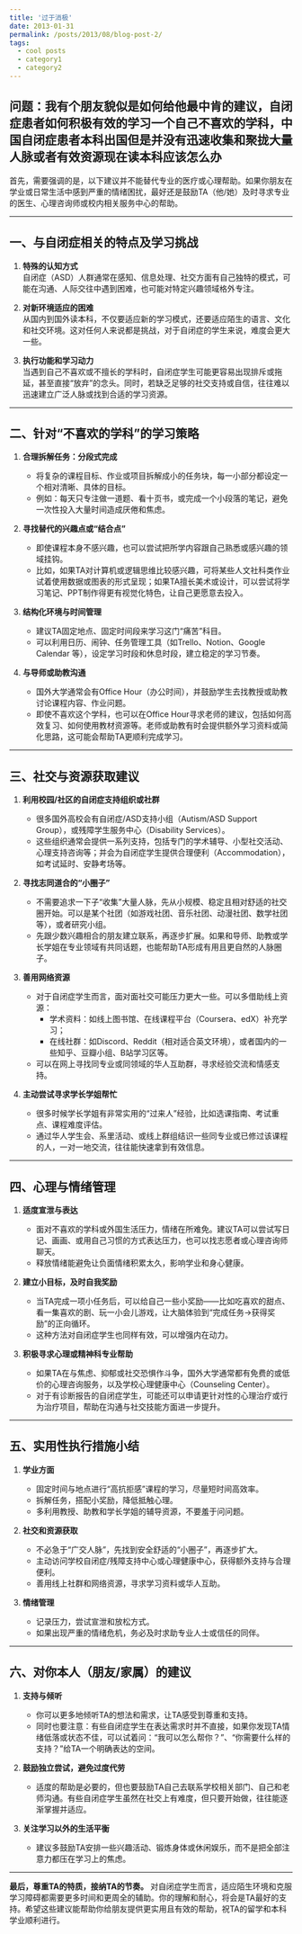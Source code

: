 ```yaml
---
title: '过于消极'
date: 2013-01-31
permalink: /posts/2013/08/blog-post-2/
tags:
  - cool posts
  - category1
  - category2
---
```




问题：我有个朋友貌似是如何给他最中肯的建议，自闭症患者如何积极有效的学习一个自己不喜欢的学科，中国自闭症患者本科出国但是并没有迅速收集和聚拢大量人脉或者有效资源现在读本科应该怎么办
---

首先，需要强调的是，以下建议并不能替代专业的医疗或心理帮助。如果你朋友在学业或日常生活中感到严重的情绪困扰，最好还是鼓励TA（他/她）及时寻求专业的医生、心理咨询师或校内相关服务中心的帮助。

---

## 一、与自闭症相关的特点及学习挑战

1. **特殊的认知方式**  
   自闭症（ASD）人群通常在感知、信息处理、社交方面有自己独特的模式，可能在沟通、人际交往中遇到困难，也可能对特定兴趣领域格外专注。

2. **对新环境适应的困难**  
   从国内到国外读本科，不仅要适应新的学习模式，还要适应陌生的语言、文化和社交环境。这对任何人来说都是挑战，对于自闭症的学生来说，难度会更大一些。

3. **执行功能和学习动力**  
   当遇到自己不喜欢或不擅长的学科时，自闭症学生可能更容易出现排斥或拖延，甚至直接“放弃”的念头。同时，若缺乏足够的社交支持或自信，往往难以迅速建立广泛人脉或找到合适的学习资源。

---

## 二、针对“不喜欢的学科”的学习策略

1. **合理拆解任务：分段式完成**  
   - 将复杂的课程目标、作业或项目拆解成小的任务块，每一小部分都设定一个相对清晰、具体的目标。  
   - 例如：每天只专注做一道题、看十页书，或完成一个小段落的笔记，避免一次性投入大量时间造成厌倦和焦虑。

2. **寻找替代的兴趣点或“结合点”**  
   - 即使课程本身不感兴趣，也可以尝试把所学内容跟自己熟悉或感兴趣的领域挂钩。  
   - 比如，如果TA对计算机或逻辑思维比较感兴趣，可将某些人文社科类作业试着使用数据或图表的形式呈现；如果TA擅长美术或设计，可以尝试将学习笔记、PPT制作得更有视觉化特色，让自己更愿意去投入。

3. **结构化环境与时间管理**  
   - 建议TA固定地点、固定时间段来学习这门“痛苦”科目。  
   - 可以利用日历、闹钟、任务管理工具（如Trello、Notion、Google Calendar 等），设定学习时段和休息时段，建立稳定的学习节奏。

4. **与导师或助教沟通**  
   - 国外大学通常会有Office Hour（办公时间），并鼓励学生去找教授或助教讨论课程内容、作业问题。  
   - 即使不喜欢这个学科，也可以在Office Hour寻求老师的建议，包括如何高效复习、如何使用教材资源等。老师或助教有时会提供额外学习资料或简化思路，这可能会帮助TA更顺利完成学习。

---

## 三、社交与资源获取建议

1. **利用校园/社区的自闭症支持组织或社群**  
   - 很多国外高校会有自闭症/ASD支持小组（Autism/ASD Support Group），或残障学生服务中心（Disability Services）。  
   - 这些组织通常会提供一系列支持，包括专门的学术辅导、小型社交活动、心理支持咨询等；并会为自闭症学生提供合理便利（Accommodation），如考试延时、安静考场等。

2. **寻找志同道合的“小圈子”**  
   - 不需要追求一下子“收集”大量人脉，先从小规模、稳定且相对舒适的社交圈开始。可以是某个社团（如游戏社团、音乐社团、动漫社团、数学社团等），或者研究小组。  
   - 先跟少数兴趣相合的朋友建立联系，再逐步扩展。如果和导师、助教或学长学姐在专业领域有共同话题，也能帮助TA形成有用且更自然的人脉圈子。

3. **善用网络资源**  
   - 对于自闭症学生而言，面对面社交可能压力更大一些。可以多借助线上资源：  
     - 学术资料：如线上图书馆、在线课程平台（Coursera、edX）补充学习；  
     - 在线社群：如Discord、Reddit（相对适合英文环境），或者国内的一些知乎、豆瓣小组、B站学习区等。  
   - 可以在网上寻找同专业或同领域的华人互助群，寻求经验交流和情感支持。

4. **主动尝试寻求学长学姐帮忙**  
   - 很多时候学长学姐有非常实用的“过来人”经验，比如选课指南、考试重点、课程难度评估。  
   - 通过华人学生会、系里活动、或线上群组结识一些同专业或已修过该课程的人，一对一地交流，往往能快速拿到有效信息。

---

## 四、心理与情绪管理

1. **适度宣泄与表达**  
   - 面对不喜欢的学科或外国生活压力，情绪在所难免。建议TA可以尝试写日记、画画、或用自己习惯的方式表达压力，也可以找志愿者或心理咨询师聊天。  
   - 释放情绪能避免让负面情绪积累太久，影响学业和身心健康。

2. **建立小目标，及时自我奖励**  
   - 当TA完成一项小任务后，可以给自己一些小奖励——比如吃喜欢的甜点、看一集喜欢的剧、玩一小会儿游戏，让大脑体验到“完成任务→获得奖励”的正向循环。  
   - 这种方法对自闭症学生也同样有效，可以增强内在动力。

3. **积极寻求心理或精神科专业帮助**  
   - 如果TA在与焦虑、抑郁或社交恐惧作斗争，国外大学通常都有免费的或低价的心理咨询服务，以及学校心理健康中心（Counseling Center）。  
   - 对于有诊断报告的自闭症学生，可能还可以申请更针对性的心理治疗或行为治疗项目，帮助在沟通与社交技能方面进一步提升。

---

## 五、实用性执行措施小结

1. **学业方面**  
   - 固定时间与地点进行“高抗拒感”课程的学习，尽量短时间高效率。  
   - 拆解任务，搭配小奖励，降低抵触心理。  
   - 多利用教授、助教和学长学姐的辅导资源，不要羞于问问题。

2. **社交和资源获取**  
   - 不必急于“广交人脉”，先找到安全舒适的“小圈子”，再逐步扩大。  
   - 主动访问学校自闭症/残障支持中心或心理健康中心，获得额外支持与合理便利。  
   - 善用线上社群和网络资源，寻求学习资料或华人互助。

3. **情绪管理**  
   - 记录压力，尝试宣泄和放松方式。  
   - 如果出现严重的情绪危机，务必及时求助专业人士或信任的同伴。

---

## 六、对你本人（朋友/家属）的建议

1. **支持与倾听**  
   - 你可以更多地倾听TA的想法和需求，让TA感受到尊重和支持。  
   - 同时也要注意：有些自闭症学生在表达需求时并不直接，如果你发现TA情绪低落或状态不佳，可以试着问：“我可以怎么帮你？”、“你需要什么样的支持？”给TA一个明确表达的空间。

2. **鼓励独立尝试，避免过度代劳**  
   - 适度的帮助是必要的，但也要鼓励TA自己去联系学校相关部门、自己和老师沟通。有些自闭症学生虽然在社交上有难度，但只要开始做，往往能逐渐掌握并适应。

3. **关注学习以外的生活平衡**  
   - 建议多鼓励TA安排一些兴趣活动、锻炼身体或休闲娱乐，而不是把全部注意力都压在学习上的焦虑。

---

**最后，尊重TA的特质，接纳TA的节奏。** 对自闭症学生而言，适应陌生环境和克服学习障碍都需要更多时间和更周全的辅助。你的理解和耐心，将会是TA最好的支持。希望这些建议能帮助你给朋友提供更实用且有效的帮助，祝TA的留学和本科学业顺利进行。
